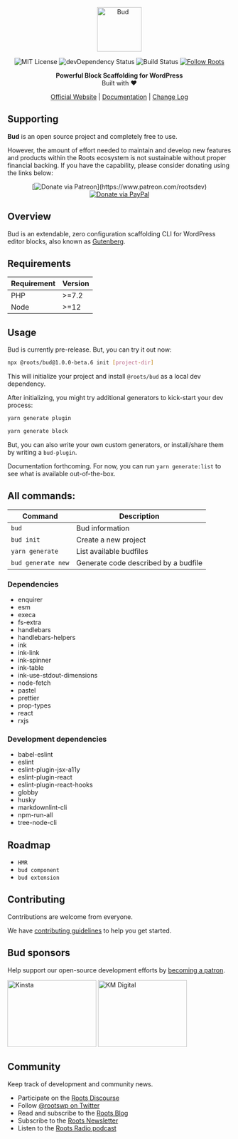 <p align="center">
  <img alt="Bud" src="https://cdn.roots.io/app/uploads/logo-bud.svg" width="100">
</p>

<p align="center">
  <img alt="MIT License" src="https://img.shields.io/github/license/roots/bud?color=%23525ddc&style=flat-square">

  <img alt="devDependency Status" src="https://img.shields.io/david/dev/roots/bud.svg?style=flat-square">

  <img alt="Build Status" src="https://img.shields.io/circleci/project/github/roots/bud/master.svg?style=flat-square">

  <a href="https://twitter.com/rootswp">
    <img alt="Follow Roots" src="https://img.shields.io/twitter/follow/rootswp.svg?style=flat-square&color=1da1f2" />
  </a>
</p>

<p align="center">
  <strong>Powerful Block Scaffolding for WordPress</strong>
  <br />
  Built with ❤️
</p>

<p align="center">
  <a href="https://roots.io">Official Website</a> | <a href="https://roots.io/docs/bud/master/usage">Documentation</a> | <a href="https://roots.io/docs/bud/master/changes">Change Log</a>
</p>

## Supporting

**Bud** is an open source project and completely free to use.

However, the amount of effort needed to maintain and develop new features and products within the Roots ecosystem is not sustainable without proper financial backing. If you have the capability, please consider donating using the links below:

<div align="center">

[![Donate via Patreon](https://img.shields.io/badge/donate-patreon-orange.svg?style=flat-square&logo=patreon")](https://www.patreon.com/rootsdev)
[![Donate via PayPal](https://img.shields.io/badge/donate-paypal-blue.svg?style=flat-square&logo=paypal)](https://www.paypal.me/rootsdev)

</div>

## Overview

Bud is an extendable, zero configuration scaffolding CLI for WordPress editor blocks, also known as [Gutenberg](https://wordpress.org/gutenberg/).

## Requirements

| Requirement | Version |
| ----------- | ------- |
| PHP         | >=7.2   |
| Node        | >=12    |

## Usage

Bud is currently pre-release. But, you can try it out now:

```sh
npx @roots/bud@1.0.0-beta.6 init [project-dir]
```

This will initialize your project and install `@roots/bud` as a local dev dependency.

After initializing, you might try additional generators to kick-start your dev process:

```sh
yarn generate plugin
```

```sh
yarn generate block
```

But, you can also write your own custom generators, or install/share them by writing a `bud-plugin`.

Documentation forthcoming. For now, you can run `yarn generate:list` to see what is available out-of-the-box.

## All commands:

| Command            | Description                          |
| ------------------ | ------------------------------------ |
| `bud`              | Bud information                      |
| `bud init`         | Create a new project                 |
| `yarn generate`    | List available budfiles              |
| `bud generate new` | Generate code described by a budfile |

### Dependencies

- enquirer
- esm
- execa
- fs-extra
- handlebars
- handlebars-helpers
- ink
- ink-link
- ink-spinner
- ink-table
- ink-use-stdout-dimensions
- node-fetch
- pastel
- prettier
- prop-types
- react
- rxjs

### Development dependencies

- babel-eslint
- eslint
- eslint-plugin-jsx-a11y
- eslint-plugin-react
- eslint-plugin-react-hooks
- globby
- husky
- markdownlint-cli
- npm-run-all
- tree-node-cli

## Roadmap

- `HMR`
- `bud component`
- `bud extension`

## Contributing

Contributions are welcome from everyone.

We have [contributing guidelines](https://github.com/roots/guidelines/blob/master/CONTRIBUTING.md) to help you get started.

## Bud sponsors

Help support our open-source development efforts by [becoming a patron](https://www.patreon.com/rootsdev).

<a href="https://kinsta.com/?kaid=OFDHAJIXUDIV"><img src="https://cdn.roots.io/app/uploads/kinsta.svg" alt="Kinsta" width="200" height="150"></a> <a href="https://k-m.com/"><img src="https://cdn.roots.io/app/uploads/km-digital.svg" alt="KM Digital" width="200" height="150"></a>

## Community

Keep track of development and community news.

- Participate on the [Roots Discourse](https://discourse.roots.io/)
- Follow [@rootswp on Twitter](https://twitter.com/rootswp)
- Read and subscribe to the [Roots Blog](https://roots.io/blog/)
- Subscribe to the [Roots Newsletter](https://roots.io/subscribe/)
- Listen to the [Roots Radio podcast](https://roots.io/podcast/)
